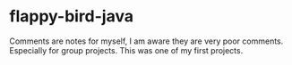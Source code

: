 # flappy-bird-java
 
 Comments are notes for myself, I am aware they are very poor comments. Especially for group projects. This was one of my first projects.
